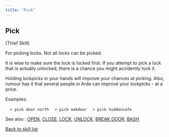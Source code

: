 ```yaml
---
title: "Pick"
---
```


## Pick

(Thief Skill)

For picking locks. Not all locks can be picked.

It is wise to make sure the lock is locked first. If you attempt to pick
a lock that is actually unlocked, there is a chance you might accidently
lock it.

Holding lockpicks in your hands will improve your chances at picking.
Also, rumour has it that several people in Arda can improve your
lockpicks - at a price.

Examples:

`  > pick door north`
`  > pick oakdoor`
`  > pick hiddensafe`

See also : [OPEN](OPEN "wikilink"), [CLOSE](CLOSE "wikilink"),
[LOCK](LOCK "wikilink"), [UNLOCK](UNLOCK "wikilink"), [BREAK
DOOR](BREAK_DOOR "wikilink"), [BASH](BASH "wikilink")

[Back to skill list](Skill "wikilink")